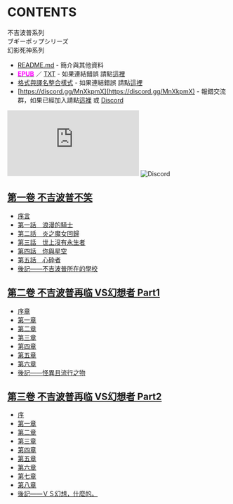# CONTENTS

不吉波普系列  
ブギーポップシリーズ  
幻影死神系列


- [README.md](README.md) - 簡介與其他資料
- [<span style="color:fuchsia;font-weight:bold;">EPUB</span>](https://gitlab.com/demonovel/epub-txt/blob/master/wenku8/%E4%B8%8D%E5%90%89%E6%B3%A2%E6%99%AE%E7%B3%BB%E5%88%97.epub) ／ [TXT](https://gitlab.com/demonovel/epub-txt/blob/master/wenku8/out/%E4%B8%8D%E5%90%89%E6%B3%A2%E6%99%AE%E7%B3%BB%E5%88%97.out.txt) - 如果連結錯誤 請點[這裡](https://gitlab.com/demonovel/epub-txt/blob/master/wenku8/)
- [格式與譯名整合樣式](https://github.com/bluelovers/node-novel/blob/master/lib/locales/%E4%B8%8D%E5%90%89%E6%B3%A2%E6%99%AE%E7%B3%BB%E5%88%97.ts) - 如果連結錯誤 請點[這裡](https://github.com/bluelovers/node-novel/blob/master/lib/locales/)
- [https://discord.gg/MnXkpmX](https://discord.gg/MnXkpmX) - 報錯交流群，如果已經加入請點[這裡](https://discordapp.com/channels/467794087769014273/467794088285175809) 或 [Discord](https://discordapp.com/channels/@me)


![導航目錄](https://chart.apis.google.com/chart?cht=qr&chs=150x150&chl=https://gitlab.com/novel-group/txt-source/blob/master/wenku8/不吉波普系列/導航目錄.md)  ![Discord](https://chart.apis.google.com/chart?cht=qr&chs=150x150&chl=https://discord.gg/MnXkpmX)




## [第一卷 不吉波普不笑](00000_%E7%AC%AC%E4%B8%80%E5%8D%B7%20%E4%B8%8D%E5%90%89%E6%B3%A2%E6%99%AE%E4%B8%8D%E7%AC%91)

- [序言](00000_%E7%AC%AC%E4%B8%80%E5%8D%B7%20%E4%B8%8D%E5%90%89%E6%B3%A2%E6%99%AE%E4%B8%8D%E7%AC%91/00010_%E5%BA%8F%E8%A8%80.txt)
- [第一話　浪漫的騎士](00000_%E7%AC%AC%E4%B8%80%E5%8D%B7%20%E4%B8%8D%E5%90%89%E6%B3%A2%E6%99%AE%E4%B8%8D%E7%AC%91/00020_%E7%AC%AC%E4%B8%80%E8%A9%B1%E3%80%80%E6%B5%AA%E6%BC%AB%E7%9A%84%E9%A8%8E%E5%A3%AB.txt)
- [第二話　炎之魔女回歸](00000_%E7%AC%AC%E4%B8%80%E5%8D%B7%20%E4%B8%8D%E5%90%89%E6%B3%A2%E6%99%AE%E4%B8%8D%E7%AC%91/00030_%E7%AC%AC%E4%BA%8C%E8%A9%B1%E3%80%80%E7%82%8E%E4%B9%8B%E9%AD%94%E5%A5%B3%E5%9B%9E%E6%AD%B8.txt)
- [第三話　世上沒有永生者](00000_%E7%AC%AC%E4%B8%80%E5%8D%B7%20%E4%B8%8D%E5%90%89%E6%B3%A2%E6%99%AE%E4%B8%8D%E7%AC%91/00040_%E7%AC%AC%E4%B8%89%E8%A9%B1%E3%80%80%E4%B8%96%E4%B8%8A%E6%B2%92%E6%9C%89%E6%B0%B8%E7%94%9F%E8%80%85.txt)
- [第四話　你與星空](00000_%E7%AC%AC%E4%B8%80%E5%8D%B7%20%E4%B8%8D%E5%90%89%E6%B3%A2%E6%99%AE%E4%B8%8D%E7%AC%91/00050_%E7%AC%AC%E5%9B%9B%E8%A9%B1%E3%80%80%E4%BD%A0%E8%88%87%E6%98%9F%E7%A9%BA.txt)
- [第五話　心砕者](00000_%E7%AC%AC%E4%B8%80%E5%8D%B7%20%E4%B8%8D%E5%90%89%E6%B3%A2%E6%99%AE%E4%B8%8D%E7%AC%91/00060_%E7%AC%AC%E4%BA%94%E8%A9%B1%E3%80%80%E5%BF%83%E7%A0%95%E8%80%85.txt)
- [後記——不吉波普所在的學校](00000_%E7%AC%AC%E4%B8%80%E5%8D%B7%20%E4%B8%8D%E5%90%89%E6%B3%A2%E6%99%AE%E4%B8%8D%E7%AC%91/00070_%E5%BE%8C%E8%A8%98%E2%80%94%E2%80%94%E4%B8%8D%E5%90%89%E6%B3%A2%E6%99%AE%E6%89%80%E5%9C%A8%E7%9A%84%E5%AD%B8%E6%A0%A1.txt)


## [第二卷 不吉波普再临 VS幻想者 Part1](00010_%E7%AC%AC%E4%BA%8C%E5%8D%B7%20%E4%B8%8D%E5%90%89%E6%B3%A2%E6%99%AE%E5%86%8D%E4%B8%B4%20VS%E5%B9%BB%E6%83%B3%E8%80%85%20Part1)

- [序章](00010_%E7%AC%AC%E4%BA%8C%E5%8D%B7%20%E4%B8%8D%E5%90%89%E6%B3%A2%E6%99%AE%E5%86%8D%E4%B8%B4%20VS%E5%B9%BB%E6%83%B3%E8%80%85%20Part1/00010_%E5%BA%8F%E7%AB%A0.txt)
- [第一章](00010_%E7%AC%AC%E4%BA%8C%E5%8D%B7%20%E4%B8%8D%E5%90%89%E6%B3%A2%E6%99%AE%E5%86%8D%E4%B8%B4%20VS%E5%B9%BB%E6%83%B3%E8%80%85%20Part1/00020_%E7%AC%AC%E4%B8%80%E7%AB%A0.txt)
- [第二章](00010_%E7%AC%AC%E4%BA%8C%E5%8D%B7%20%E4%B8%8D%E5%90%89%E6%B3%A2%E6%99%AE%E5%86%8D%E4%B8%B4%20VS%E5%B9%BB%E6%83%B3%E8%80%85%20Part1/00030_%E7%AC%AC%E4%BA%8C%E7%AB%A0.txt)
- [第三章](00010_%E7%AC%AC%E4%BA%8C%E5%8D%B7%20%E4%B8%8D%E5%90%89%E6%B3%A2%E6%99%AE%E5%86%8D%E4%B8%B4%20VS%E5%B9%BB%E6%83%B3%E8%80%85%20Part1/00040_%E7%AC%AC%E4%B8%89%E7%AB%A0.txt)
- [第四章](00010_%E7%AC%AC%E4%BA%8C%E5%8D%B7%20%E4%B8%8D%E5%90%89%E6%B3%A2%E6%99%AE%E5%86%8D%E4%B8%B4%20VS%E5%B9%BB%E6%83%B3%E8%80%85%20Part1/00050_%E7%AC%AC%E5%9B%9B%E7%AB%A0.txt)
- [第五章](00010_%E7%AC%AC%E4%BA%8C%E5%8D%B7%20%E4%B8%8D%E5%90%89%E6%B3%A2%E6%99%AE%E5%86%8D%E4%B8%B4%20VS%E5%B9%BB%E6%83%B3%E8%80%85%20Part1/00060_%E7%AC%AC%E4%BA%94%E7%AB%A0.txt)
- [第六章](00010_%E7%AC%AC%E4%BA%8C%E5%8D%B7%20%E4%B8%8D%E5%90%89%E6%B3%A2%E6%99%AE%E5%86%8D%E4%B8%B4%20VS%E5%B9%BB%E6%83%B3%E8%80%85%20Part1/00070_%E7%AC%AC%E5%85%AD%E7%AB%A0.txt)
- [後記——怪異且流行之物](00010_%E7%AC%AC%E4%BA%8C%E5%8D%B7%20%E4%B8%8D%E5%90%89%E6%B3%A2%E6%99%AE%E5%86%8D%E4%B8%B4%20VS%E5%B9%BB%E6%83%B3%E8%80%85%20Part1/00080_%E5%BE%8C%E8%A8%98%E2%80%94%E2%80%94%E6%80%AA%E7%95%B0%E4%B8%94%E6%B5%81%E8%A1%8C%E4%B9%8B%E7%89%A9.txt)


## [第三卷 不吉波普再临 VS幻想者 Part2](00020_%E7%AC%AC%E4%B8%89%E5%8D%B7%20%E4%B8%8D%E5%90%89%E6%B3%A2%E6%99%AE%E5%86%8D%E4%B8%B4%20VS%E5%B9%BB%E6%83%B3%E8%80%85%20Part2)

- [序](00020_%E7%AC%AC%E4%B8%89%E5%8D%B7%20%E4%B8%8D%E5%90%89%E6%B3%A2%E6%99%AE%E5%86%8D%E4%B8%B4%20VS%E5%B9%BB%E6%83%B3%E8%80%85%20Part2/00010_%E5%BA%8F.txt)
- [第一章](00020_%E7%AC%AC%E4%B8%89%E5%8D%B7%20%E4%B8%8D%E5%90%89%E6%B3%A2%E6%99%AE%E5%86%8D%E4%B8%B4%20VS%E5%B9%BB%E6%83%B3%E8%80%85%20Part2/00020_%E7%AC%AC%E4%B8%80%E7%AB%A0.txt)
- [第二章](00020_%E7%AC%AC%E4%B8%89%E5%8D%B7%20%E4%B8%8D%E5%90%89%E6%B3%A2%E6%99%AE%E5%86%8D%E4%B8%B4%20VS%E5%B9%BB%E6%83%B3%E8%80%85%20Part2/00030_%E7%AC%AC%E4%BA%8C%E7%AB%A0.txt)
- [第三章](00020_%E7%AC%AC%E4%B8%89%E5%8D%B7%20%E4%B8%8D%E5%90%89%E6%B3%A2%E6%99%AE%E5%86%8D%E4%B8%B4%20VS%E5%B9%BB%E6%83%B3%E8%80%85%20Part2/00040_%E7%AC%AC%E4%B8%89%E7%AB%A0.txt)
- [第四章](00020_%E7%AC%AC%E4%B8%89%E5%8D%B7%20%E4%B8%8D%E5%90%89%E6%B3%A2%E6%99%AE%E5%86%8D%E4%B8%B4%20VS%E5%B9%BB%E6%83%B3%E8%80%85%20Part2/00050_%E7%AC%AC%E5%9B%9B%E7%AB%A0.txt)
- [第五章](00020_%E7%AC%AC%E4%B8%89%E5%8D%B7%20%E4%B8%8D%E5%90%89%E6%B3%A2%E6%99%AE%E5%86%8D%E4%B8%B4%20VS%E5%B9%BB%E6%83%B3%E8%80%85%20Part2/00060_%E7%AC%AC%E4%BA%94%E7%AB%A0.txt)
- [第六章](00020_%E7%AC%AC%E4%B8%89%E5%8D%B7%20%E4%B8%8D%E5%90%89%E6%B3%A2%E6%99%AE%E5%86%8D%E4%B8%B4%20VS%E5%B9%BB%E6%83%B3%E8%80%85%20Part2/00070_%E7%AC%AC%E5%85%AD%E7%AB%A0.txt)
- [第七章](00020_%E7%AC%AC%E4%B8%89%E5%8D%B7%20%E4%B8%8D%E5%90%89%E6%B3%A2%E6%99%AE%E5%86%8D%E4%B8%B4%20VS%E5%B9%BB%E6%83%B3%E8%80%85%20Part2/00080_%E7%AC%AC%E4%B8%83%E7%AB%A0.txt)
- [第八章](00020_%E7%AC%AC%E4%B8%89%E5%8D%B7%20%E4%B8%8D%E5%90%89%E6%B3%A2%E6%99%AE%E5%86%8D%E4%B8%B4%20VS%E5%B9%BB%E6%83%B3%E8%80%85%20Part2/00090_%E7%AC%AC%E5%85%AB%E7%AB%A0.txt)
- [後記——ＶＳ幻想，什麼的。](00020_%E7%AC%AC%E4%B8%89%E5%8D%B7%20%E4%B8%8D%E5%90%89%E6%B3%A2%E6%99%AE%E5%86%8D%E4%B8%B4%20VS%E5%B9%BB%E6%83%B3%E8%80%85%20Part2/00100_%E5%BE%8C%E8%A8%98%E2%80%94%E2%80%94%EF%BC%B6%EF%BC%B3%E5%B9%BB%E6%83%B3%EF%BC%8C%E4%BB%80%E9%BA%BC%E7%9A%84%E3%80%82.txt)

